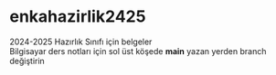 # enkahazirlik2425
2024-2025 Hazırlık Sınıfı için belgeler <br>
Bilgisayar ders notları için sol üst köşede **main** yazan yerden branch değiştirin
